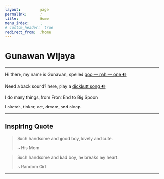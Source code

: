 ```yaml
---
layout:         page
permalink:      /
title:          Home
menu_index:     1
# custom_header:  true
redirect_from:  /home
---
```

# Gunawan Wijaya[](# "Find$ h1$ hide")

---

Hi there, my name is Gunawan, spelled [goo — nah — one 🔊](https://gunawan.wijaya.cc/assets/sounds/gunawan.mp3 "Link$ Audio")

Need a back sound? here, play a [dickbutt song 🔊](https://gunawan.wijaya.cc/assets/sounds/dickbutt.mp3 "Link$ Audio")

I do many things, from Front End to Big Spoon

I sketch, tinker, eat, dream, and sleep

---

## Inspiring Quote

> Such handsome and good boy, lovely and cute.
>
> ~ His Mom

> Such handsome and bad boy, he breaks my heart.
>
> ~ Random Girl

---
